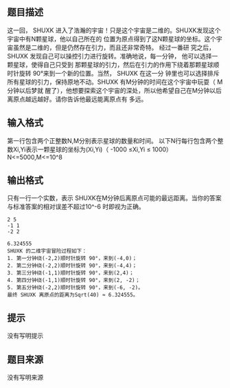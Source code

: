 


## 题目描述
这一回， SHUXK 进入了浩瀚的宇宙！只是这个宇宙是二维的。SHUXK发现这个宇宙中有N颗星球，他以自己所在的
位置为原点得到了这N颗星球的坐标。这个宇宙虽然是二维的，但是仍然存在引力，而且还非常奇特。 经过一番研
究之后， SHUXK 发现自己可以操控引力进行旋转。准确地说，每一分钟， 他可以选择一颗星球，使得自己只受到
那颗星球的引力，然后在引力的作用下绕着那颗星球顺时针旋转 90°来到一个新的位置。当然， SHUXK 在这一分
钟里也可以选择排斥所有星球的引力，保持原地不动。SHUXK 有M分钟的时间在这个宇宙中玩耍（ M分钟以后梦就
醒了），他想要探索这个宇宙的深处，所以他希望自己在M分钟以后离原点越远越好。请你告诉他最远能离原点有
多远。
## 输入格式
第一行包含两个正整数N,M分别表示星球的数量和时间。
以下N行每行包含两个整数Xi,Yi表示一颗星球的坐标为(Xi,Yi)（ -1000 ≤Xi,Yi ≤ 1000）
N<=5000,M<=10^8
## 输出格式
只有一行一个实数，表示 SHUXK在M分钟后离原点可能的最远距离。当你的答案与标准答案的相对误差不超过10^-6
时即视为正确。

```input1
2 5
-1 1
-2 2

```
```output1
6.324555
SHUXK 的二维宇宙冒险过程如下：
1. 第一分钟绕(-2,2)顺时针旋转 90°，来到(-4,0)；
2. 第二分钟绕(-2,2)顺时针旋转 90°，来到(-4,4)；
3. 第三分钟绕(-1,1)顺时针旋转 90°，来到(2,4)；
4. 第四分钟绕(-1,1)顺时针旋转 90°，来到(2, -2)；
5. 第五分钟绕(-2,2)顺时针旋转 90°，来到(-6, -2)。
最终 SHUXK 离原点的距离为Sqrt(40) ≈ 6.324555。
```

## 提示
没有写明提示
## 题目来源
没有写明来源


